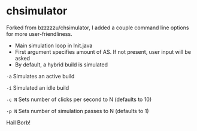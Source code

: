 # chsimulator

Forked from bzzzzzu/chsimulator, I added a couple command line options for more user-friendliness.

* Main simulation loop in Init.java
* First argument specifies amount of AS. If not present, user input will be asked
* By default, a hybrid build is simulated

`-a`
	Simulates an active build

`-i`
	Simulated an idle build

`-c N`
	Sets number of clicks per second to N (defaults to 10)

`-p N`
	Sets number of simulation passes to N (defaults to 1)

Hail Borb!
